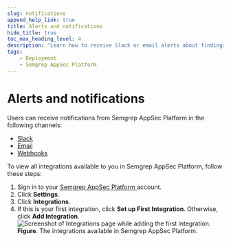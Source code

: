 ```yaml
---
slug: notifications
append_help_link: true
title: Alerts and notifications
hide_title: true
toc_max_heading_level: 4
description: "Learn how to receive Slack or email alerts about findings and failures and how to integrate using webhooks."
tags:
    - Deployment
    - Semgrep AppSec Platform
---
```


# Alerts and notifications

Users can receive notifications from Semgrep AppSec Platform in the following channels:

- [Slack](/semgrep-appsec-platform/slack-notifications)
- [Email](/semgrep-appsec-platform/email-notifications)
- [Webhooks](/semgrep-appsec-platform/webhooks)

To view all integrations available to you in Semgrep AppSec Platform, follow these steps:

1. Sign in to your [Semgrep AppSec Platform ](https://semgrep.dev/orgs/-/settings/integrations) account.
2. Click **Settings**.
3. Click **Integrations**.
4. If this is your first integration, click **Set up First Integration**. Otherwise, click **Add Integration**.
    ![Screenshot of Integrations page while adding the first integration.](/img/integrations.png#md-width)
    **Figure**. The integrations available in Semgrep AppSec Platform.
